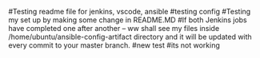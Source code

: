 #Testing readme file for jenkins, vscode, ansible
#testing config
#Testing my set up by making some change in README.MD 
#If both Jenkins jobs have completed one after another – ww shall see my files inside /home/ubuntu/ansible-config-artifact directory and it will be updated with every commit to your master branch.
#new test
#its not working